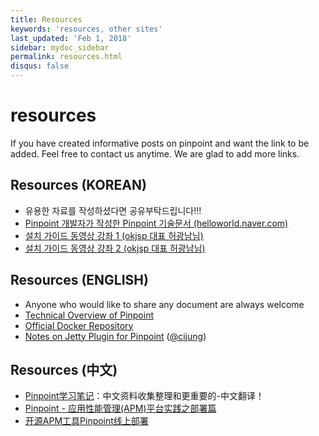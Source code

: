 ```yaml
---
title: Resources
keywords: 'resources, other sites'
last_updated: 'Feb 1, 2018'
sidebar: mydoc_sidebar
permalink: resources.html
disqus: false
---
```


# resources

If you have created informative posts on pinpoint and want the link to be added. Feel free to contact us anytime. We are glad to add more links.

## Resources \(KOREAN\)

* 유용한 자료를 작성하셨다면 공유부탁드립니다!!!
* [Pinpoint 개발자가 작성한 Pinpoint 기술문서 \(helloworld.naver.com\)](http://helloworld.naver.com/helloworld/1194202)
* [설치 가이드 동영상 강좌 1 \(okjsp 대표 허광남님\)](https://www.youtube.com/watch?v=hrvKaEaDEGs)
* [설치 가이드 동영상 강좌 2 \(okjsp 대표 허광남님\)](https://www.youtube.com/watch?v=fliKPGHGXK4)

## Resources \(ENGLISH\)

* Anyone who would like to share any document are always welcome
* [Technical Overview of Pinpoint](https://github.com/pinpoint-apm/pinpoint/wiki/Technical-Overview-Of-Pinpoint)
* [Official Docker Repository](https://github.com/pinpoint-apm/pinpoint-docker)
* [Notes on Jetty Plugin for Pinpoint](https://github.com/cijung/Docs/blob/master/JettyPluginNotes.md) \([@cijung](https://github.com/cijung)\)

## Resources \(中文\)

* [Pinpoint学习笔记](http://skyao.gitbooks.io/leaning-pinpoint/)：中文资料收集整理和更重要的-中文翻译！
* [Pinpoint - 应用性能管理\(APM\)平台实践之部署篇](https://sconts.com/11)
* [开源APM工具Pinpoint线上部署](https://www.iqarr.com/2018/02/04/java/pinpoint/pinpoint-deploy/)

